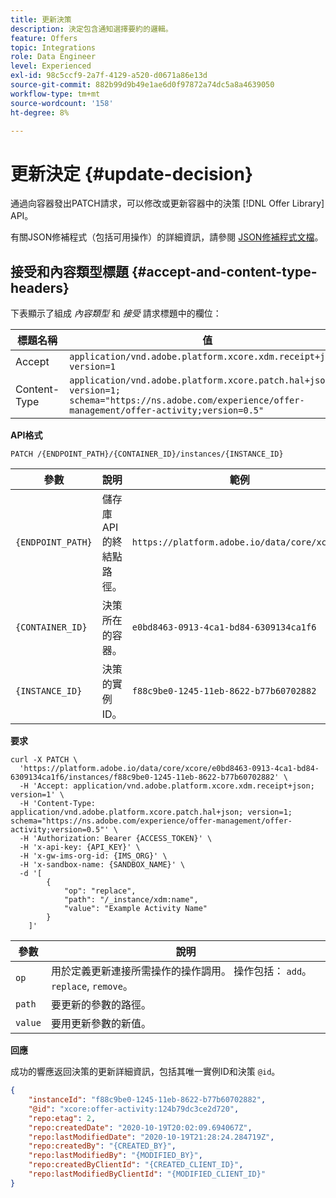 ```yaml
---
title: 更新決策
description: 決定包含通知選擇要約的邏輯。
feature: Offers
topic: Integrations
role: Data Engineer
level: Experienced
exl-id: 98c5ccf9-2a7f-4129-a520-d0671a86e13d
source-git-commit: 882b99d9b49e1ae6d0f97872a74dc5a8a4639050
workflow-type: tm+mt
source-wordcount: '158'
ht-degree: 8%

---
```


# 更新決定 {#update-decision}

通過向容器發出PATCH請求，可以修改或更新容器中的決策 [!DNL Offer Library] API。

有關JSON修補程式（包括可用操作）的詳細資訊，請參閱 [JSON修補程式文檔](http://jsonpatch.com/)。

## 接受和內容類型標題 {#accept-and-content-type-headers}

下表顯示了組成 *內容類型* 和 *接受* 請求標題中的欄位：

| 標題名稱 | 值 |
| ----------- | ----- |
| Accept | `application/vnd.adobe.platform.xcore.xdm.receipt+json; version=1` |
| Content-Type | `application/vnd.adobe.platform.xcore.patch.hal+json; version=1; schema="https://ns.adobe.com/experience/offer-management/offer-activity;version=0.5"` |

**API格式**

```http
PATCH /{ENDPOINT_PATH}/{CONTAINER_ID}/instances/{INSTANCE_ID}
```

| 參數 | 說明 | 範例 |
| --------- | ----------- | ------- |
| `{ENDPOINT_PATH}` | 儲存庫API的終結點路徑。 | `https://platform.adobe.io/data/core/xcore/` |
| `{CONTAINER_ID}` | 決策所在的容器。 | `e0bd8463-0913-4ca1-bd84-6309134ca1f6` |
| `{INSTANCE_ID}` | 決策的實例ID。 | `f88c9be0-1245-11eb-8622-b77b60702882` |

**要求**

```shell
curl -X PATCH \
  'https://platform.adobe.io/data/core/xcore/e0bd8463-0913-4ca1-bd84-6309134ca1f6/instances/f88c9be0-1245-11eb-8622-b77b60702882' \
  -H 'Accept: application/vnd.adobe.platform.xcore.xdm.receipt+json; version=1' \
  -H 'Content-Type: application/vnd.adobe.platform.xcore.patch.hal+json; version=1; schema="https://ns.adobe.com/experience/offer-management/offer-activity;version=0.5"' \
  -H 'Authorization: Bearer {ACCESS_TOKEN}' \
  -H 'x-api-key: {API_KEY}' \
  -H 'x-gw-ims-org-id: {IMS_ORG}' \
  -H 'x-sandbox-name: {SANDBOX_NAME}' \
  -d '[
        {
            "op": "replace",
            "path": "/_instance/xdm:name",
            "value": "Example Activity Name"
        }
    ]'
```

| 參數 | 說明 |
| --------- | ----------- |
| `op` | 用於定義更新連接所需操作的操作調用。 操作包括： `add`。 `replace`, `remove`。 |
| `path` | 要更新的參數的路徑。 |
| `value` | 要用更新參數的新值。 |

**回應**

成功的響應返回決策的更新詳細資訊，包括其唯一實例ID和決策 `@id`。

```json
{
    "instanceId": "f88c9be0-1245-11eb-8622-b77b60702882",
    "@id": "xcore:offer-activity:124b79dc3ce2d720",
    "repo:etag": 2,
    "repo:createdDate": "2020-10-19T20:02:09.694067Z",
    "repo:lastModifiedDate": "2020-10-19T21:28:24.284719Z",
    "repo:createdBy": "{CREATED_BY}",
    "repo:lastModifiedBy": "{MODIFIED_BY}",
    "repo:createdByClientId": "{CREATED_CLIENT_ID}",
    "repo:lastModifiedByClientId": "{MODIFIED_CLIENT_ID}"
}
```
